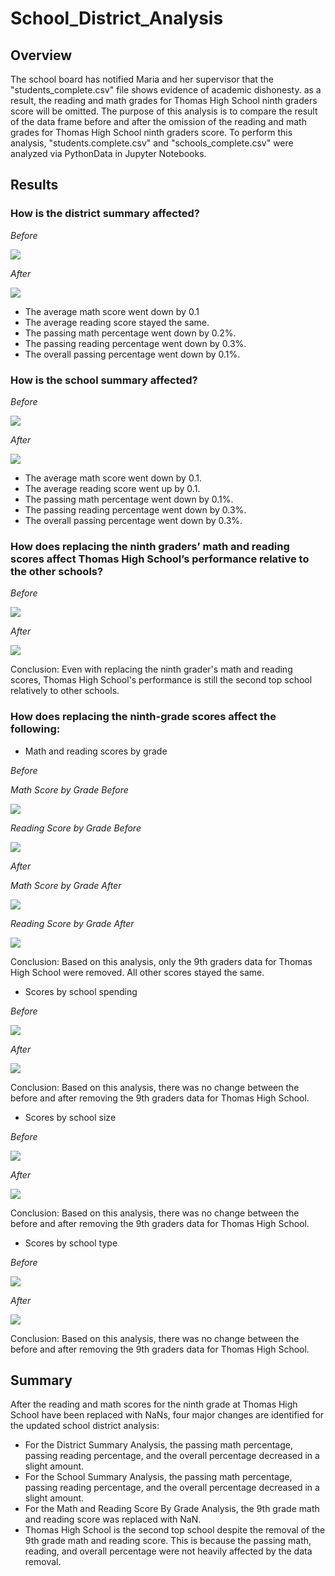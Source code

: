 # School_District_Analysis

## Overview
The school board has notified Maria and her supervisor that the "students_complete.csv" file shows evidence of academic dishonesty. as a result, the reading and math grades for Thomas High School ninth graders score will be omitted. The purpose of this analysis is to compare the result of the data frame before and after the omission of the reading and math grades for Thomas High School ninth graders score. To perform this analysis, "students.complete.csv" and "schools_complete.csv" were analyzed via PythonData in Jupyter Notebooks.

## Results

### How is the district summary affected?
*Before*

![](Resources/District_Summary_before.PNG)

*After*

![](Resources/District_Summary_After.PNG)

- The average math score went down by 0.1
- The average reading score stayed the same.
- The passing math percentage went down by 0.2%.
- The passing reading percentage went down by 0.3%.
- The overall passing percentage went down by 0.1%.

### How is the school summary affected?
*Before*

![](Resources/School_Summary_before.PNG)

*After*

![](Resources/School_Summary_After.PNG)

- The average math score went down by 0.1.
- The average reading score went up by 0.1.
- The passing math percentage went down by 0.1%.
- The passing reading percentage went down by 0.3%.
- The overall passing percentage went down by 0.3%.

### How does replacing the ninth graders’ math and reading scores affect Thomas High School’s performance relative to the other schools?
*Before*

![](Resources/Top_5_Before.PNG)

*After*

![](Resources/Top_5_After.PNG)

Conclusion: Even with replacing the ninth grader's math and reading scores, Thomas High School's performance is still the second top school relatively to other schools.

### How does replacing the ninth-grade scores affect the following:
- Math and reading scores by grade

*Before*

*Math Score by Grade Before*

![](Resources/mathscore_by_grade_before.PNG)

*Reading Score by Grade Before*

![](Resources/readingscore_by_grade_before.PNG)

*After*

*Math Score by Grade After*

![](Resources/mathscore_by_grade_after.PNG)

*Reading Score by Grade After*

![](Resources/readingscore_by_grade_after.PNG)

Conclusion: Based on this analysis, only the 9th graders data for Thomas High School were removed. All other scores stayed the same.

- Scores by school spending

*Before*

![](Resources/scoresby_spending_before.PNG)

*After*

![](Resources/scoresby_spending_after.PNG)

Conclusion: Based on this analysis, there was no change between the before and after removing the 9th graders data for Thomas High School.

- Scores by school size

*Before*

![](Resources/scoresby_size_before.PNG)

*After*

![](Resources/scoresby_size_after.PNG)

Conclusion: Based on this analysis, there was no change between the before and after removing the 9th graders data for Thomas High School.

- Scores by school type

*Before*

![](Resources/scoresby_type_before.PNG)

*After*

![](Resources/scoresby_type_after.PNG)

Conclusion: Based on this analysis, there was no change between the before and after removing the 9th graders data for Thomas High School.



## Summary
After the reading and math scores for the ninth grade at Thomas High School have been replaced with NaNs, four major changes are identified for the updated school district analysis:

- For the District Summary Analysis, the passing math percentage, passing reading percentage, and the overall percentage decreased in a slight amount.
- For the School Summary Analysis,  the passing math percentage, passing reading percentage, and the overall percentage decreased in a slight amount.
- For the Math and Reading Score By Grade Analysis, the 9th grade math and reading score was replaced with NaN.
- Thomas High School is the second top school despite the removal of the 9th grade math and reading score. This is because the passing math, reading, and overall percentage were not heavily affected by the data removal.
